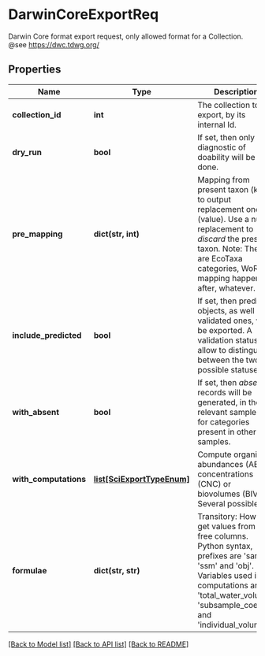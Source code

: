 # DarwinCoreExportReq

Darwin Core format export request, only allowed format for a Collection. @see https://dwc.tdwg.org/
## Properties
Name | Type | Description | Notes
------------ | ------------- | ------------- | -------------
**collection_id** | **int** | The collection to export, by its internal Id. | 
**dry_run** | **bool** | If set, then only a diagnostic of doability will be done. | [optional] [default to False]
**pre_mapping** | **dict(str, int)** | Mapping from present taxon (key) to output replacement one (value). Use a null replacement to _discard_ the present taxon. Note: These are EcoTaxa categories, WoRMS mapping happens after, whatever. | [optional] 
**include_predicted** | **bool** | If set, then predicted objects, as well as validated ones, will be exported. A validation status will allow to distinguish between the two possible statuses. | [optional] [default to False]
**with_absent** | **bool** | If set, then *absent* records will be generated, in the relevant samples, for categories present in other samples. | [optional] [default to False]
**with_computations** | [**list[SciExportTypeEnum]**](SciExportTypeEnum.md) | Compute organisms abundances (ABO), concentrations (CNC) or biovolumes (BIV). Several possible. | [optional] [default to []]
**formulae** | **dict(str, str)** | Transitory: How to get values from DB free columns. Python syntax, prefixes are &#39;sam&#39;, &#39;ssm&#39; and &#39;obj&#39;. Variables used in computations are &#39;total_water_volume&#39;, &#39;subsample_coef&#39; and &#39;individual_volume&#39; | [optional] 

[[Back to Model list]](../README.md#documentation-for-models) [[Back to API list]](../README.md#documentation-for-api-endpoints) [[Back to README]](../README.md)


